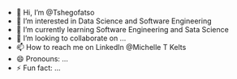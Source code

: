 - 👋 Hi, I’m @Tshegofatso
- 👀 I’m interested in Data Science and Software Engineering
- 🌱 I’m currently learning Software Engineering and Sata Science
- 💞️ I’m looking to collaborate on ...
- 📫 How to reach me on LinkedIn @Michelle T Kelts
- 😄 Pronouns: ...
- ⚡ Fun fact: ...

<!---
Tshegofatso-01/Tshegofatso-01 is a ✨ special ✨ repository because its `README.md` (this file) appears on your GitHub profile.
You can click the Preview link to take a look at your changes.
--->
